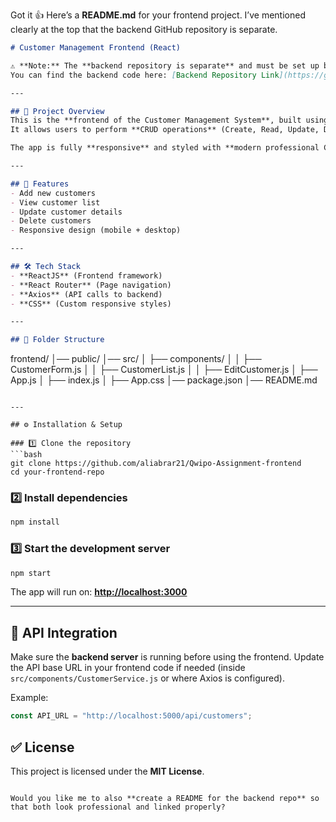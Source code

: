 Got it 👍 Here’s a **README.md** for your frontend project. I’ve mentioned clearly at the top that the backend GitHub repository is separate.

```markdown
# Customer Management Frontend (React)

⚠️ **Note:** The **backend repository is separate** and must be set up before running this frontend.  
You can find the backend code here: [Backend Repository Link](https://github.com/your-backend-repo)  

---

## 📌 Project Overview
This is the **frontend of the Customer Management System**, built using **ReactJS** with **Axios** for API calls and **React Router** for navigation.  
It allows users to perform **CRUD operations** (Create, Read, Update, Delete) on customers.  

The app is fully **responsive** and styled with **modern professional CSS**.

---

## 🚀 Features
- Add new customers  
- View customer list  
- Update customer details  
- Delete customers  
- Responsive design (mobile + desktop)  

---

## 🛠️ Tech Stack
- **ReactJS** (Frontend framework)  
- **React Router** (Page navigation)  
- **Axios** (API calls to backend)  
- **CSS** (Custom responsive styles)  

---

## 📂 Folder Structure
```

frontend/
│── public/
│── src/
│   ├── components/
│   │   ├── CustomerForm.js
│   │   ├── CustomerList.js
│   │   ├── EditCustomer.js
│   ├── App.js
│   ├── index.js
│   ├── App.css
│── package.json
│── README.md

````

---

## ⚙️ Installation & Setup

### 1️⃣ Clone the repository
```bash
git clone https://github.com/aliabrar21/Qwipo-Assignment-frontend
cd your-frontend-repo
````

### 2️⃣ Install dependencies

```bash
npm install
```

### 3️⃣ Start the development server

```bash
npm start
```

The app will run on: **[http://localhost:3000](http://localhost:3000)**

---

## 🔗 API Integration

Make sure the **backend server** is running before using the frontend.
Update the API base URL in your frontend code if needed (inside `src/components/CustomerService.js` or where Axios is configured).

Example:

```javascript
const API_URL = "http://localhost:5000/api/customers";
```

## ✅ License

This project is licensed under the **MIT License**.

```

Would you like me to also **create a README for the backend repo** so that both look professional and linked properly?
```

